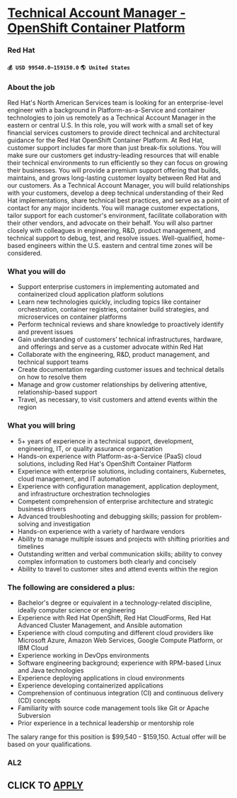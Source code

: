 # [Technical Account Manager - OpenShift Container Platform](https://www.remotewlb.com/apply/technical-account-manager-openshift-container-platform)  
### Red Hat  
#### `💰 USD 99540.0~159150.0` `🌎 United States`  

### About the job

Red Hat's North American Services team is looking for an enterprise-level engineer with a background in Platform-as-a-Service and container technologies to join us remotely as a Technical Account Manager in the eastern or central U.S. In this role, you will work with a small set of key financial services customers to provide direct technical and architectural guidance for the Red Hat OpenShift Container Platform. At Red Hat, customer support includes far more than just break-fix solutions. You will make sure our customers get industry-leading resources that will enable their technical environments to run efficiently so they can focus on growing their businesses. You will provide a premium support offering that builds, maintains, and grows long-lasting customer loyalty between Red Hat and our customers. As a Technical Account Manager, you will build relationships with your customers, develop a deep technical understanding of their Red Hat implementations, share technical best practices,
and serve as a point of contact for any major incidents. You will manage customer expectations, tailor support for each customer's environment, facilitate collaboration with their other vendors, and advocate on their behalf. You will also partner closely with colleagues in engineering, R&D, product management, and technical support to debug, test, and resolve issues. Well-qualified, home-based engineers within the U.S. eastern and central time zones will be considered.

### What you will do

  * Support enterprise customers in implementing automated and containerized cloud application platform solutions
  * Learn new technologies quickly, including topics like container orchestration, container registries, container build strategies, and microservices on container platforms
  * Perform technical reviews and share knowledge to proactively identify and prevent issues
  * Gain understanding of customers’ technical infrastructures, hardware, and offerings and serve as a customer advocate within Red Hat
  * Collaborate with the engineering, R&D, product management, and technical support teams
  * Create documentation regarding customer issues and technical details on how to resolve them
  * Manage and grow customer relationships by delivering attentive, relationship-based support
  * Travel, as necessary, to visit customers and attend events within the region

### What you will bring

  * 5+ years of experience in a technical support, development, engineering, IT, or quality assurance organization
  * Hands-on experience with Platform-as-a-Service (PaaS) cloud solutions, including Red Hat's OpenShift Container Platform
  * Experience with enterprise solutions, including containers, Kubernetes, cloud management, and IT automation
  * Experience with configuration management, application deployment, and infrastructure orchestration technologies
  * Competent comprehension of enterprise architecture and strategic business drivers
  * Advanced troubleshooting and debugging skills; passion for problem-solving and investigation
  * Hands-on experience with a variety of hardware vendors
  * Ability to manage multiple issues and projects with shifting priorities and timelines
  * Outstanding written and verbal communication skills; ability to convey complex information to customers both clearly and concisely
  * Ability to travel to customer sites and attend events within the region

### The following are considered a plus:

  * Bachelor's degree or equivalent in a technology-related discipline, ideally computer science or engineering
  * Experience with Red Hat OpenShift, Red Hat CloudForms, Red Hat Advanced Cluster Management, and Ansible automation
  * Experience with cloud computing and different cloud providers like Microsoft Azure, Amazon Web Services, Google Compute Platform, or IBM Cloud
  * Experience working in DevOps environments
  * Software engineering background; experience with RPM-based Linux and Java technologies
  * Experience deploying applications in cloud environments
  * Experience developing containerized applications
  * Comprehension of continuous integration (CI) and continuous delivery (CD) concepts
  * Familiarity with source code management tools like Git or Apache Subversion
  * Prior experience in a technical leadership or mentorship role

The salary range for this position is $99,540 - $159,150. Actual offer will be based on your qualifications.

### AL2

  
## CLICK TO [APPLY](https://www.remotewlb.com/apply/technical-account-manager-openshift-container-platform)

